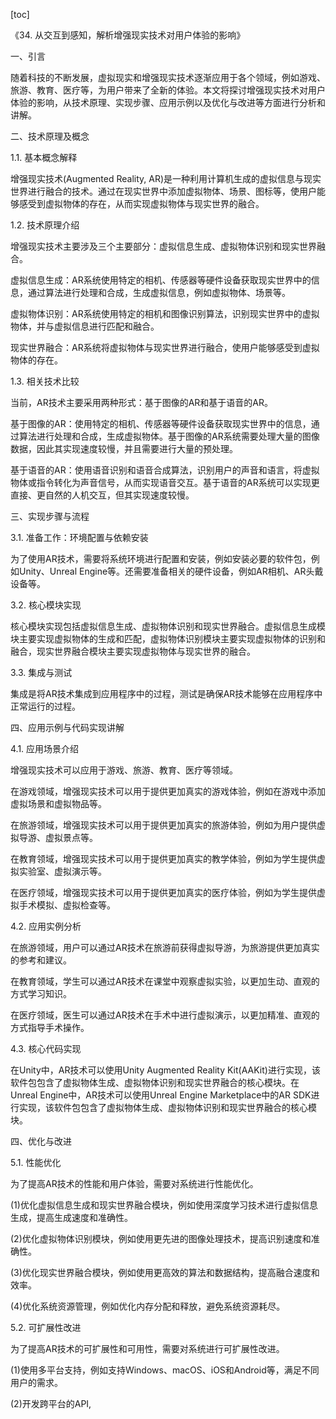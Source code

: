 
[toc]                    
                
                
《34. 从交互到感知，解析增强现实技术对用户体验的影响》

一、引言

随着科技的不断发展，虚拟现实和增强现实技术逐渐应用于各个领域，例如游戏、旅游、教育、医疗等，为用户带来了全新的体验。本文将探讨增强现实技术对用户体验的影响，从技术原理、实现步骤、应用示例以及优化与改进等方面进行分析和讲解。

二、技术原理及概念

1.1. 基本概念解释

增强现实技术(Augmented Reality, AR)是一种利用计算机生成的虚拟信息与现实世界进行融合的技术。通过在现实世界中添加虚拟物体、场景、图标等，使用户能够感受到虚拟物体的存在，从而实现虚拟物体与现实世界的融合。

1.2. 技术原理介绍

增强现实技术主要涉及三个主要部分：虚拟信息生成、虚拟物体识别和现实世界融合。

虚拟信息生成：AR系统使用特定的相机、传感器等硬件设备获取现实世界中的信息，通过算法进行处理和合成，生成虚拟信息，例如虚拟物体、场景等。

虚拟物体识别：AR系统使用特定的相机和图像识别算法，识别现实世界中的虚拟物体，并与虚拟信息进行匹配和融合。

现实世界融合：AR系统将虚拟物体与现实世界进行融合，使用户能够感受到虚拟物体的存在。

1.3. 相关技术比较

当前，AR技术主要采用两种形式：基于图像的AR和基于语音的AR。

基于图像的AR：使用特定的相机、传感器等硬件设备获取现实世界中的信息，通过算法进行处理和合成，生成虚拟物体。基于图像的AR系统需要处理大量的图像数据，因此其实现速度较慢，并且需要进行大量的预处理。

基于语音的AR：使用语音识别和语音合成算法，识别用户的声音和语言，将虚拟物体或指令转化为声音信号，从而实现语音交互。基于语音的AR系统可以实现更直接、更自然的人机交互，但其实现速度较慢。

三、实现步骤与流程

3.1. 准备工作：环境配置与依赖安装

为了使用AR技术，需要将系统环境进行配置和安装，例如安装必要的软件包，例如Unity、Unreal Engine等。还需要准备相关的硬件设备，例如AR相机、AR头戴设备等。

3.2. 核心模块实现

核心模块实现包括虚拟信息生成、虚拟物体识别和现实世界融合。虚拟信息生成模块主要实现虚拟物体的生成和匹配，虚拟物体识别模块主要实现虚拟物体的识别和融合，现实世界融合模块主要实现虚拟物体与现实世界的融合。

3.3. 集成与测试

集成是将AR技术集成到应用程序中的过程，测试是确保AR技术能够在应用程序中正常运行的过程。

四、应用示例与代码实现讲解

4.1. 应用场景介绍

增强现实技术可以应用于游戏、旅游、教育、医疗等领域。

在游戏领域，增强现实技术可以用于提供更加真实的游戏体验，例如在游戏中添加虚拟场景和虚拟物品等。

在旅游领域，增强现实技术可以用于提供更加真实的旅游体验，例如为用户提供虚拟导游、虚拟景点等。

在教育领域，增强现实技术可以用于提供更加真实的教学体验，例如为学生提供虚拟实验室、虚拟演示等。

在医疗领域，增强现实技术可以用于提供更加真实的医疗体验，例如为学生提供虚拟手术模拟、虚拟检查等。

4.2. 应用实例分析

在旅游领域，用户可以通过AR技术在旅游前获得虚拟导游，为旅游提供更加真实的参考和建议。

在教育领域，学生可以通过AR技术在课堂中观察虚拟实验，以更加生动、直观的方式学习知识。

在医疗领域，医生可以通过AR技术在手术中进行虚拟演示，以更加精准、直观的方式指导手术操作。

4.3. 核心代码实现

在Unity中，AR技术可以使用Unity Augmented Reality Kit(AAKit)进行实现，该软件包包含了虚拟物体生成、虚拟物体识别和现实世界融合的核心模块。在Unreal Engine中，AR技术可以使用Unreal Engine Marketplace中的AR SDK进行实现，该软件包包含了虚拟物体生成、虚拟物体识别和现实世界融合的核心模块。

四、优化与改进

5.1. 性能优化

为了提高AR技术的性能和用户体验，需要对系统进行性能优化。

(1)优化虚拟信息生成和现实世界融合模块，例如使用深度学习技术进行虚拟信息生成，提高生成速度和准确性。

(2)优化虚拟物体识别模块，例如使用更先进的图像处理技术，提高识别速度和准确性。

(3)优化现实世界融合模块，例如使用更高效的算法和数据结构，提高融合速度和效率。

(4)优化系统资源管理，例如优化内存分配和释放，避免系统资源耗尽。

5.2. 可扩展性改进

为了提高AR技术的可扩展性和可用性，需要对系统进行可扩展性改进。

(1)使用多平台支持，例如支持Windows、macOS、iOS和Android等，满足不同用户的需求。

(2)开发跨平台的API,


